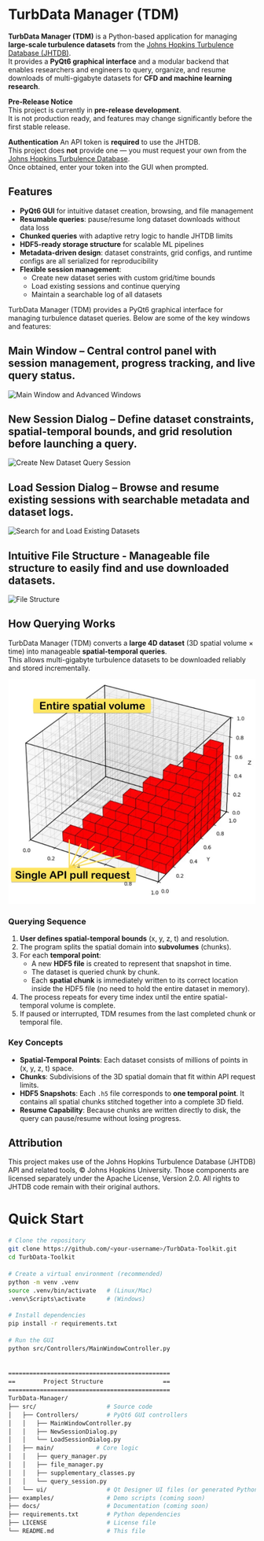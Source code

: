 
# TurbData Manager (TDM)

**TurbData Manager (TDM)** is a Python-based application for managing **large-scale turbulence datasets** from the [Johns Hopkins Turbulence Database (JHTDB)](http://turbulence.pha.jhu.edu/).  
It provides a **PyQt6 graphical interface** and a modular backend that enables researchers and engineers to query, organize, and resume downloads of multi-gigabyte datasets for **CFD and machine learning research**.


**Pre-Release Notice**  
This project is currently in **pre-release development**.  
It is not production ready, and features may change significantly before the first stable release.

**Authentication**
An API token is **required** to use the JHTDB.  
This project does **not** provide one — you must request your own from the [Johns Hopkins Turbulence Database](http://turbulence.pha.jhu.edu/).  
Once obtained, enter your token into the GUI when prompted.


## Features

- **PyQt6 GUI** for intuitive dataset creation, browsing, and file management
- **Resumable queries**: pause/resume long dataset downloads without data loss
- **Chunked queries** with adaptive retry logic to handle JHTDB limits
- **HDF5-ready storage structure** for scalable ML pipelines
- **Metadata-driven design**: dataset constraints, grid configs, and runtime configs are all serialized for reproducibility
- **Flexible session management**:
  - Create new dataset series with custom grid/time bounds
  - Load existing sessions and continue querying
  - Maintain a searchable log of all datasets


TurbData Manager (TDM) provides a PyQt6 graphical interface for managing turbulence dataset queries.
Below are some of the key windows and features:

## Main Window – Central control panel with session management, progress tracking, and live query status.
![Main Window and Advanced Windows](advanced_panels.PNG)

## New Session Dialog – Define dataset constraints, spatial-temporal bounds, and grid resolution before launching a query.
![Create New Dataset Query Session](create_new_dataset.PNG)


## Load Session Dialog – Browse and resume existing sessions with searchable metadata and dataset logs.
![Search for and Load Existing Datasets](open_session_window.PNG)


## Intuitive File Structure - Manageable file structure to easily find and use downloaded datasets.
![File Structure](snapshot_files.PNG)

 

## How Querying Works

TurbData Manager (TDM) converts a **large 4D dataset** (3D spatial volume × time) into manageable **spatial-temporal queries**.  
This allows multi-gigabyte turbulence datasets to be downloaded reliably and stored incrementally.  

![Chunking Visualization](images/ChunkingVisualization.JPG)

### Querying Sequence
1. **User defines spatial-temporal bounds** (x, y, z, t) and resolution.  
2. The program splits the spatial domain into **subvolumes** (chunks).  
3. For each **temporal point**:
   - A new **HDF5 file** is created to represent that snapshot in time.  
   - The dataset is queried chunk by chunk.  
   - Each **spatial chunk** is immediately written to its correct location inside the HDF5 file (no need to hold the entire dataset in memory).  
4. The process repeats for every time index until the entire spatial-temporal volume is complete.  
5. If paused or interrupted, TDM resumes from the last completed chunk or temporal file.  

### Key Concepts
- **Spatial-Temporal Points**: Each dataset consists of millions of points in (x, y, z, t) space.  
- **Chunks**: Subdivisions of the 3D spatial domain that fit within API request limits.  
- **HDF5 Snapshots**: Each `.h5` file corresponds to **one temporal point**. It contains all spatial chunks stitched together into a complete 3D field.  
- **Resume Capability**: Because chunks are written directly to disk, the query can pause/resume without losing progress.  



## Attribution
This project makes use of the Johns Hopkins Turbulence Database (JHTDB) 
API and related tools, © Johns Hopkins University. Those components are 
licensed separately under the Apache License, Version 2.0. All rights to 
JHTDB code remain with their original authors.




# Quick Start
```bash
# Clone the repository
git clone https://github.com/<your-username>/TurbData-Toolkit.git
cd TurbData-Toolkit

# Create a virtual environment (recommended)
python -m venv .venv
source .venv/bin/activate   # (Linux/Mac)
.venv\Scripts\activate      # (Windows)

# Install dependencies
pip install -r requirements.txt

# Run the GUI
python src/Controllers/MainWindowController.py


==============================================
==	      Project Structure                 ==
==============================================
TurbData-Manager/
├── src/                    # Source code
│   ├── Controllers/        # PyQt6 GUI controllers
│   │   ├── MainWindowController.py
│   │   ├── NewSessionDialog.py
│   │   └── LoadSessionDialog.py
│   ├── main/            # Core logic
│   │   ├── query_manager.py
│   │   ├── file_manager.py
│   │   ├── supplementary_classes.py
│   │   └── query_session.py
│   └── ui/                 # Qt Designer UI files (or generated Python)
├── examples/               # Demo scripts (coming soon)
├── docs/                   # Documentation (coming soon)
├── requirements.txt        # Python dependencies
├── LICENSE                 # License file
└── README.md               # This file
